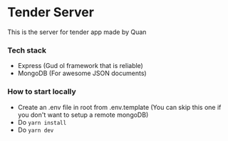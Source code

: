 # Tender Server

This is the server for tender app made by Quan

### Tech stack

- Express (Gud ol framework that is reliable)
- MongoDB (For awesome JSON documents)

### How to start locally
- Create an .env file in root from .env.template (You can skip this one if you don't want to setup a remote mongoDB)
- Do `yarn install`
- Do `yarn dev`